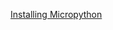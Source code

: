 [Installing Micropython](https://docs.micropython.org/en/latest/esp8266/tutorial/intro.html#deploying-the-firmware)